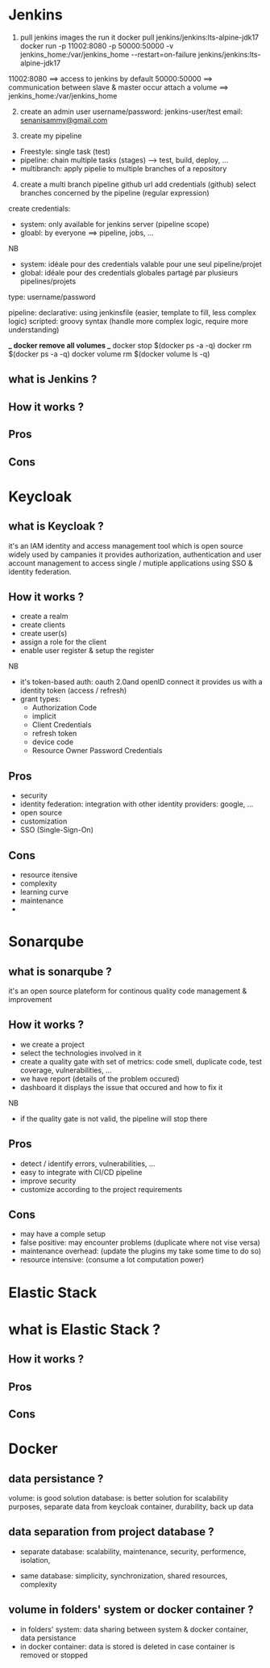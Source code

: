 # Jenkins

1. pull jenkins images the run it
   docker pull jenkins/jenkins:lts-alpine-jdk17
   docker run -p 11002:8080 -p 50000:50000 -v jenkins_home:/var/jenkins_home --restart=on-failure jenkins/jenkins:lts-alpine-jdk17

11002:8080 ==> access to jenkins by default
50000:50000 ==> communication between slave & master occur
attach a volume ==> jenkins_home:/var/jenkins_home

2. create an admin user
   username/password: jenkins-user/test
   email: <senanisammy@gmail.com>

3. create my pipeline

- Freestyle: single task (test)
- pipeline: chain multiple tasks (stages) --> test, build, deploy, ...
- multibranch: apply pipelie to multiple branches of a repository

4. create a multi branch pipeline
   github url
   add credentials (github)
   select branches concerned by the pipeline (regular expression)

create credentials:

- system: only available for jenkins server (pipeline scope)
- gloabl: by everyone ==> pipeline, jobs, ...

NB

- system: idéale pour des credentials valable pour une seul pipeline/projet
- global: idéale pour des credentials globales partagé par plusieurs pipelines/projets

type: username/password

pipeline:
declarative: using jenkinsfile (easier, template to fill, less complex logic)
scripted: groovy syntax (handle more complex logic, require more understanding)

**_ docker remove all volumes _**
docker stop $(docker ps -a -q)
docker rm $(docker ps -a -q)
docker volume rm $(docker volume ls -q)

## what is Jenkins ?

## How it works ?

## Pros

## Cons

# Keycloak

## what is Keycloak ?

it's an IAM identity and access management tool which is open source widely used by campanies it provides authorization, authentication and user account management to access single / mutiple applications using SSO & identity federation.

## How it works ?

- create a realm
- create clients
- create user(s)
- assign a role for the client
- enable user register & setup the register

NB

- it's token-based auth: oauth 2.0and openID connect it provides us with a identity token (access / refresh)
- grant types:
  - Authorization Code
  - implicit
  - Client Credentials
  - refresh token
  - device code
  - Resource Owner Password Credentials

## Pros

- security
- identity federation: integration with other identity providers: google, ...
- open source
- customization
- SSO (Single-Sign-On)

## Cons

- resource itensive
- complexity
- learning curve
- maintenance
-

# Sonarqube

## what is sonarqube ?

it's an open source plateform for continous quality code management & improvement

## How it works ?

- we create a project
- select the technologies involved in it
- create a quality gate with set of metrics: code smell, duplicate code, test coverage, vulnerabilities, ...
- we have report (details of the problem occured)
- dashboard it displays the issue that occured and how to fix it

NB

- if the quality gate is not valid, the pipeline will stop there

## Pros

- detect / identify errors, vulnerabilities, ...
- easy to integrate with CI/CD pipeline
- improve security
- customize according to the project requirements

## Cons

- may have a comple setup
- false positive: may encounter problems (duplicate where not vise versa)
- maintenance overhead: (update the plugins my take some time to do so)
- resource intensive: (consume a lot computation power)

# Elastic Stack

# what is Elastic Stack ?

## How it works ?

## Pros

## Cons

# Docker

## data persistance ?

volume: is good solution
database: is better solution for scalability purposes, separate data from keycloak container, durability, back up data

## data separation from project database ?

- separate database:
  scalability, maintenance, security, performence, isolation,

- same database:
  simplicity, synchronization, shared resources, complexity

## volume in folders' system or docker container ?

- in folders' system: data sharing between system & docker container, data persistance
- in docker container: data is stored is deleted in case container is removed or stopped

